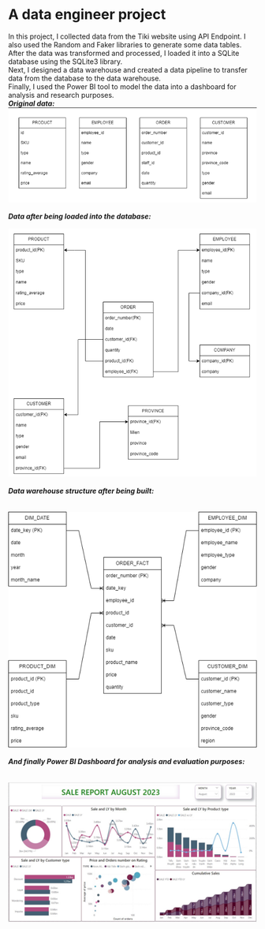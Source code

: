 # A data engineer project<br />
In this project, I collected data from the Tiki website using API Endpoint. I also used the Random and Faker libraries to generate some data tables. <br />
After the data was transformed and processed, I loaded it into a SQLite database using the SQLite3 library. <br />
Next, I designed a data warehouse and created a data pipeline to transfer data from the database to the data warehouse. <br />
Finally, I used the Power BI tool to model the data into a dashboard for analysis and research purposes.
<br />
***Original data:***<br />
![alt text](https://github.com/hungdung0403/DE/blob/main/Extracting%20and%20transforming/s1.png)
<br />
<br />
***Data after being loaded into the database:***<br /><br />
![alt text](https://github.com/hungdung0403/DE/blob/main/Extracting%20and%20transforming/s2.1.png)
<br />
<br />
***Data warehouse structure after being built:***<br /><br /><br />
![alt text](https://github.com/hungdung0403/DE/blob/main/Designing%20the%20Data%20Warehouse/S3.1.png)
<br />
<br />
***And finally Power BI Dashboard for analysis and evaluation purposes:***<br />
<br />
<br />
![alt text](https://github.com/hungdung0403/DE/blob/main/Analyzing%20the%20Data/RP.jpg)

